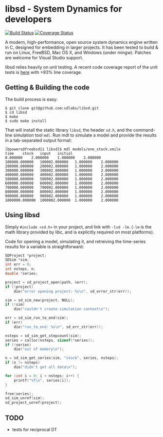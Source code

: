 libsd - System Dynamics for developers
======================================

[![Build Status](https://travis-ci.org/sdlabs/libsd.svg)](https://travis-ci.org/sdlabs/libsd)
[![Coverage Status](https://coveralls.io/repos/sdlabs/libsd/badge.svg?branch=master&service=github)](https://coveralls.io/github/sdlabs/libsd?branch=master)

A modern, high-performance, open source system dynamics engine written
in C, designed for embedding in larger projects.  It has been tested
to build & run on Linux, FreeBSD, Mac OS X, and Windows (under mingw).
Patches are welcome for Visual Studio support.

libsd relies heavily on unit testing. A recent code coverage report of
the unit tests is [here](https://bpowers.github.io/coverage/libsd/)
with >93% line coverage.


Getting & Building the code
---------------------------

The build process is easy:

```
$ git clone git@github.com:sdlabs/libsd.git
$ cd libsd
$ make
$ sudo make install
```

That will install the static library `libsd`, the header `sd.h`, and
the command-line simulation tool `mdl`.  Run mdl to simulate a model
and provide the results in a tab-separated output format:

```
[bpowers@freebsd11 libsd]$ mdl models/one_stock.xmile
time	stock	input	initial
0.000000	2.000000	1.000000	2.000000
100000.000000	100002.000000	1.000000	2.000000
200000.000000	200002.000000	1.000000	2.000000
300000.000000	300002.000000	1.000000	2.000000
400000.000000	400002.000000	1.000000	2.000000
500000.000000	500002.000000	1.000000	2.000000
600000.000000	600002.000000	1.000000	2.000000
700000.000000	700002.000000	1.000000	2.000000
800000.000000	800002.000000	1.000000	2.000000
900000.000000	900002.000000	1.000000	2.000000
1000000.000000	1000002.000000	1.000000	2.000000
```

Using libsd
-----------

Simply `#include <sd.h>` in your project, and link with `-lsd
-lm`. (`-lm` is the math library provided by libc, and is explicitly
required on most platforms).

Code for opening a model, simulating it, and retreiving the
time-series results for a variable is straightforward:

```C
SDProject *project;
SDSim *sim;
int err = 0;
int nsteps, n;
double *series;

project = sd_project_open(path, &err);
if (!project)
	die("error opening project: %s\n", sd_error_str(err));

sim = sd_sim_new(project, NULL);
if (!sim)
	die("couldn't create simulation context\n");

err = sd_sim_run_to_end(sim);
if (err)
	die("run_to_end: %s\n", sd_err_str(err));

nsteps = sd_sim_get_stepcount(sim);
series = calloc(nsteps, sizeof(*series));
if (!series)
	die("out of memory\n");

n = sd_sim_get_series(sim, "stock", series, nsteps);
if (n != nsteps)
	die("didn't get all data\n");

for (int i = 0; i < nsteps; i++) {
	printf("%f\n", series[i]);
}

free(series);
sd_sim_unref(sim);
sd_project_unref(project);
```

TODO
----

- tests for reciprocal DT
